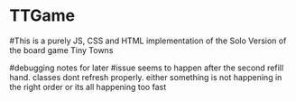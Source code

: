 # TTGame
#This is a purely JS, CSS and HTML implementation of the Solo Version of the board game Tiny Towns


#debugging notes for later
#issue seems to happen after the second refill hand. classes dont refresh properly. either something is not happening in the right order or its all happening too fast